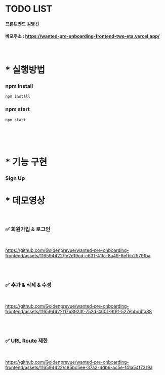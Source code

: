 # TODO LIST

#### 프론트엔드 김영건


#### 베포주소 : https://wanted-pre-onboarding-frontend-two-eta.vercel.app/

</br>


# * 실행방법

### npm install

```
npm install
```

### npm start

```
npm start
```

</br>
</br>
</br>

# * 기능 구현
### Sign Up

# * 데모영상
</br>

### ✅ 회원가입 & 로그인


</br>




https://github.com/Goldenprevue/wanted-pre-onboarding-frontend/assets/116594422/fe2e19cd-c631-41fc-8a49-6efbb2579fba


</br>
</br>

### ✅ 추가 & 삭제 & 수정

</br>




https://github.com/Goldenprevue/wanted-pre-onboarding-frontend/assets/116594422/17b8923f-752d-4601-9f9f-527ebbd4fa88






</br>
</br>

### ✅ URL Route 제한

</br>




https://github.com/Goldenprevue/wanted-pre-onboarding-frontend/assets/116594422/c85bc5ee-37a2-4db6-ac5e-f41a54f7319a




